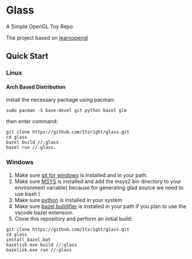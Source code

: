# Glass

A Simple OpenGL Toy Repo

The project based on [learnopengl](https://learnopengl.com)

## Quick Start

<h3>Linux</h3>

<h4>Arch Based Distribution</h4>

install the necessary package using pacman:

~~~
sudo pacman -S base-devel git python bazel glm
~~~

then enter command:

~~~
git clone https://github.com/Itsr1ght/glass.git
cd glass
bazel build //:glass
bazel run //:glass.
~~~


<h3>Windows</h3>

1) Make sure [git for windows](https://gitforwindows.org/) is installed and in your path.
2) Make sure [MSYS](https://www.msys2.org/) is installed and add the msys2 bin directory to your environment variable( because for generating glad source we need to use bash )
3) Make sure [python](https://www.python.org/) is installed in your system
4) Make sure [bazel buildifier](https://github.com/bazelbuild/buildtools/releases) is installed in your path if you plan to use the vscode bazel extension.
5) Clone this repository and perform an initial build:

~~~
git clone https://github.com/Itsr1ght/glass.git
cd glass
install_bazel.bat
bazelisk.exe build //:glass
bazelisk.exe run //:glass
~~~
